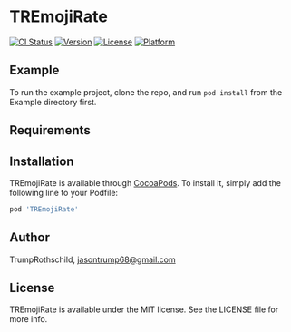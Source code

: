 # TREmojiRate

[![CI Status](https://img.shields.io/travis/TrumpRothschild/TREmojiRate.svg?style=flat)](https://travis-ci.org/TrumpRothschild/TREmojiRate)
[![Version](https://img.shields.io/cocoapods/v/TREmojiRate.svg?style=flat)](https://cocoapods.org/pods/TREmojiRate)
[![License](https://img.shields.io/cocoapods/l/TREmojiRate.svg?style=flat)](https://cocoapods.org/pods/TREmojiRate)
[![Platform](https://img.shields.io/cocoapods/p/TREmojiRate.svg?style=flat)](https://cocoapods.org/pods/TREmojiRate)

## Example

To run the example project, clone the repo, and run `pod install` from the Example directory first.

## Requirements

## Installation

TREmojiRate is available through [CocoaPods](https://cocoapods.org). To install
it, simply add the following line to your Podfile:

```ruby
pod 'TREmojiRate'
```

## Author

TrumpRothschild, jasontrump68@gmail.com

## License

TREmojiRate is available under the MIT license. See the LICENSE file for more info.
